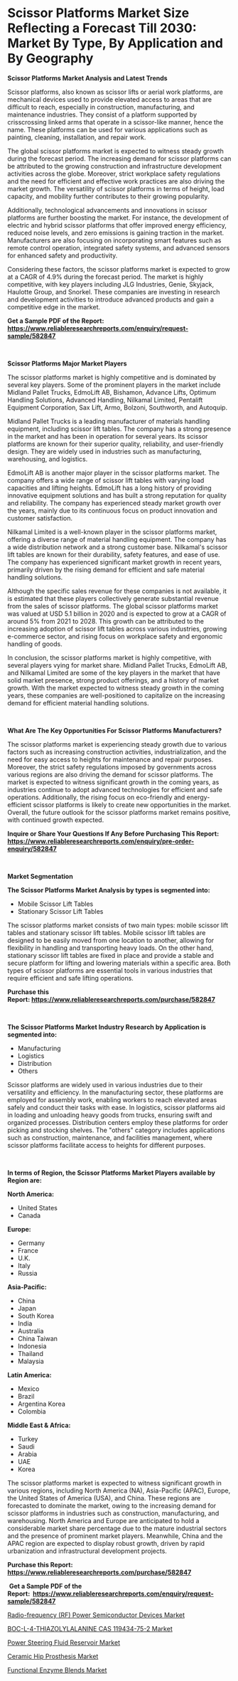 <p><h1>Scissor Platforms Market Size Reflecting a Forecast Till 2030: Market By Type, By Application and By Geography</h1></p><p><strong>Scissor Platforms Market Analysis and Latest Trends</strong></p>
<p><p>Scissor platforms, also known as scissor lifts or aerial work platforms, are mechanical devices used to provide elevated access to areas that are difficult to reach, especially in construction, manufacturing, and maintenance industries. They consist of a platform supported by crisscrossing linked arms that operate in a scissor-like manner, hence the name. These platforms can be used for various applications such as painting, cleaning, installation, and repair work.</p><p>The global scissor platforms market is expected to witness steady growth during the forecast period. The increasing demand for scissor platforms can be attributed to the growing construction and infrastructure development activities across the globe. Moreover, strict workplace safety regulations and the need for efficient and effective work practices are also driving the market growth. The versatility of scissor platforms in terms of height, load capacity, and mobility further contributes to their growing popularity.</p><p>Additionally, technological advancements and innovations in scissor platforms are further boosting the market. For instance, the development of electric and hybrid scissor platforms that offer improved energy efficiency, reduced noise levels, and zero emissions is gaining traction in the market. Manufacturers are also focusing on incorporating smart features such as remote control operation, integrated safety systems, and advanced sensors for enhanced safety and productivity.</p><p>Considering these factors, the scissor platforms market is expected to grow at a CAGR of 4.9% during the forecast period. The market is highly competitive, with key players including JLG Industries, Genie, Skyjack, Haulotte Group, and Snorkel. These companies are investing in research and development activities to introduce advanced products and gain a competitive edge in the market.</p></p>
<p><strong>Get a Sample PDF of the Report:&nbsp; <a href="https://www.reliableresearchreports.com/enquiry/request-sample/582847">https://www.reliableresearchreports.com/enquiry/request-sample/582847</a></strong></p>
<p>&nbsp;</p>
<p><strong>Scissor Platforms Major Market Players</strong></p>
<p><p>The scissor platforms market is highly competitive and is dominated by several key players. Some of the prominent players in the market include Midland Pallet Trucks, EdmoLift AB, Bishamon, Advance Lifts, Optimum Handling Solutions, Advanced Handling, Nilkamal Limited, Pentalift Equipment Corporation, Sax Lift, Armo, Bolzoni, Southworth, and Autoquip.</p><p>Midland Pallet Trucks is a leading manufacturer of materials handling equipment, including scissor lift tables. The company has a strong presence in the market and has been in operation for several years. Its scissor platforms are known for their superior quality, reliability, and user-friendly design. They are widely used in industries such as manufacturing, warehousing, and logistics. </p><p>EdmoLift AB is another major player in the scissor platforms market. The company offers a wide range of scissor lift tables with varying load capacities and lifting heights. EdmoLift has a long history of providing innovative equipment solutions and has built a strong reputation for quality and reliability. The company has experienced steady market growth over the years, mainly due to its continuous focus on product innovation and customer satisfaction.</p><p>Nilkamal Limited is a well-known player in the scissor platforms market, offering a diverse range of material handling equipment. The company has a wide distribution network and a strong customer base. Nilkamal's scissor lift tables are known for their durability, safety features, and ease of use. The company has experienced significant market growth in recent years, primarily driven by the rising demand for efficient and safe material handling solutions.</p><p>Although the specific sales revenue for these companies is not available, it is estimated that these players collectively generate substantial revenue from the sales of scissor platforms. The global scissor platforms market was valued at USD 5.1 billion in 2020 and is expected to grow at a CAGR of around 5% from 2021 to 2028. This growth can be attributed to the increasing adoption of scissor lift tables across various industries, growing e-commerce sector, and rising focus on workplace safety and ergonomic handling of goods.</p><p>In conclusion, the scissor platforms market is highly competitive, with several players vying for market share. Midland Pallet Trucks, EdmoLift AB, and Nilkamal Limited are some of the key players in the market that have solid market presence, strong product offerings, and a history of market growth. With the market expected to witness steady growth in the coming years, these companies are well-positioned to capitalize on the increasing demand for efficient material handling solutions.</p></p>
<p>&nbsp;</p>
<p><strong>What Are The Key Opportunities For Scissor Platforms Manufacturers?</strong></p>
<p><p>The scissor platforms market is experiencing steady growth due to various factors such as increasing construction activities, industrialization, and the need for easy access to heights for maintenance and repair purposes. Moreover, the strict safety regulations imposed by governments across various regions are also driving the demand for scissor platforms. The market is expected to witness significant growth in the coming years, as industries continue to adopt advanced technologies for efficient and safe operations. Additionally, the rising focus on eco-friendly and energy-efficient scissor platforms is likely to create new opportunities in the market. Overall, the future outlook for the scissor platforms market remains positive, with continued growth expected.</p></p>
<p><strong>Inquire or Share Your Questions If Any Before Purchasing This Report: <a href="https://www.reliableresearchreports.com/enquiry/pre-order-enquiry/582847">https://www.reliableresearchreports.com/enquiry/pre-order-enquiry/582847</a></strong></p>
<p>&nbsp;</p>
<p><strong>Market Segmentation</strong></p>
<p><strong>The Scissor Platforms Market Analysis by types is segmented into:</strong></p>
<p><ul><li>Mobile Scissor Lift Tables</li><li>Stationary Scissor Lift Tables</li></ul></p>
<p><p>The scissor platforms market consists of two main types: mobile scissor lift tables and stationary scissor lift tables. Mobile scissor lift tables are designed to be easily moved from one location to another, allowing for flexibility in handling and transporting heavy loads. On the other hand, stationary scissor lift tables are fixed in place and provide a stable and secure platform for lifting and lowering materials within a specific area. Both types of scissor platforms are essential tools in various industries that require efficient and safe lifting operations.</p></p>
<p><strong>Purchase this Report:&nbsp;<a href="https://www.reliableresearchreports.com/purchase/582847">https://www.reliableresearchreports.com/purchase/582847</a></strong></p>
<p>&nbsp;</p>
<p><strong>The Scissor Platforms Market Industry Research by Application is segmented into:</strong></p>
<p><ul><li>Manufacturing</li><li>Logistics</li><li>Distribution</li><li>Others</li></ul></p>
<p><p>Scissor platforms are widely used in various industries due to their versatility and efficiency. In the manufacturing sector, these platforms are employed for assembly work, enabling workers to reach elevated areas safely and conduct their tasks with ease. In logistics, scissor platforms aid in loading and unloading heavy goods from trucks, ensuring swift and organized processes. Distribution centers employ these platforms for order picking and stocking shelves. The "others" category includes applications such as construction, maintenance, and facilities management, where scissor platforms facilitate access to heights for different purposes.</p></p>
<p>&nbsp;</p>
<p><strong>In terms of Region, the Scissor Platforms Market Players available by Region are:</strong></p>
<p>
    <p> <strong> North America: </strong>
        <ul>
            <li>United States</li>
            <li>Canada</li>
        </ul>
        </p> 
    <p> <strong> Europe: </strong>
        <ul>
            <li>Germany</li>
            <li>France</li>
            <li>U.K.</li>
            <li>Italy</li>
            <li>Russia</li>
        </ul>
        </p> 
    <p> <strong> Asia-Pacific: </strong>
        <ul>
            <li>China</li>
            <li>Japan</li>
            <li>South Korea</li>
            <li>India</li>
            <li>Australia</li>
            <li>China Taiwan</li>
            <li>Indonesia</li>
            <li>Thailand</li>
            <li>Malaysia</li>
        </ul>
        </p> 
    <p> <strong> Latin America: </strong>
        <ul>
            <li>Mexico</li>
            <li>Brazil</li>
            <li>Argentina Korea</li>
            <li>Colombia</li>
        </ul>
        </p> 
    <p> <strong> Middle East & Africa: </strong>
        <ul>
            <li>Turkey</li>
            <li>Saudi</li>
            <li>Arabia</li>
            <li>UAE</li>
            <li>Korea</li>
        </ul>
    </p>
    </p>
<p><p>The scissor platforms market is expected to witness significant growth in various regions, including North America (NA), Asia-Pacific (APAC), Europe, the United States of America (USA), and China. These regions are forecasted to dominate the market, owing to the increasing demand for scissor platforms in industries such as construction, manufacturing, and warehousing. North America and Europe are anticipated to hold a considerable market share percentage due to the mature industrial sectors and the presence of prominent market players. Meanwhile, China and the APAC region are expected to display robust growth, driven by rapid urbanization and infrastructural development projects.</p></p>
<p><strong>Purchase this Report: <a href="https://www.reliableresearchreports.com/purchase/582847">https://www.reliableresearchreports.com/purchase/582847</a></strong></p>
<p>&nbsp;<strong>Get a Sample PDF of the Report:&nbsp;&nbsp;<a href="https://www.reliableresearchreports.com/enquiry/request-sample/582847">https://www.reliableresearchreports.com/enquiry/request-sample/582847</a></strong></p>
<p><strong></strong></p>
<p><p><a href="https://github.com/ChiragRP21/Market-Research-Report-List-1/blob/main/radio-frequency-rf-power-semiconductor-devices-market.md">Radio-frequency (RF) Power Semiconductor Devices Market</a></p><p><a href="https://github.com/ChiragRp1/Market-Research-Report-List-1/blob/main/boc-l-4-thiazolylalanine-cas-119434-75-2-market.md">BOC-L-4-THIAZOLYLALANINE CAS 119434-75-2 Market</a></p><p><a href="https://www.linkedin.com/pulse/power-steering-fluid-reservoir-market-insights-players-forecast-cp7re/">Power Steering Fluid Reservoir Market</a></p><p><a href="https://medium.com/@v27092023/ceramic-hip-prosthesis-market-size-cagr-trends-2024-2030-e51949277cab">Ceramic Hip Prosthesis Market</a></p><p><a href="https://www.linkedin.com/pulse/decoding-functional-enzyme-blends-market-deep-dive-latest/">Functional Enzyme Blends Market</a></p></p>
